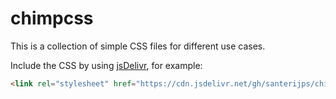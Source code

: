 # chimpcss

This is a collection of simple CSS files for different use cases.

Include the CSS by using [jsDelivr](https://cdn.jsdelivr.net/gh/santerijps/chimpcss@master/css/), for example:

```html
<link rel="stylesheet" href="https://cdn.jsdelivr.net/gh/santerijps/chimpcss@master/css/reset.css">
```
